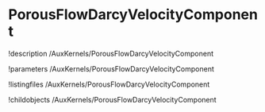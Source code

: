 <!-- MOOSE Documentation Stub: Remove this when content is added. -->

# PorousFlowDarcyVelocityComponent
!description /AuxKernels/PorousFlowDarcyVelocityComponent

!parameters /AuxKernels/PorousFlowDarcyVelocityComponent

!listingfiles /AuxKernels/PorousFlowDarcyVelocityComponent

!childobjects /AuxKernels/PorousFlowDarcyVelocityComponent
